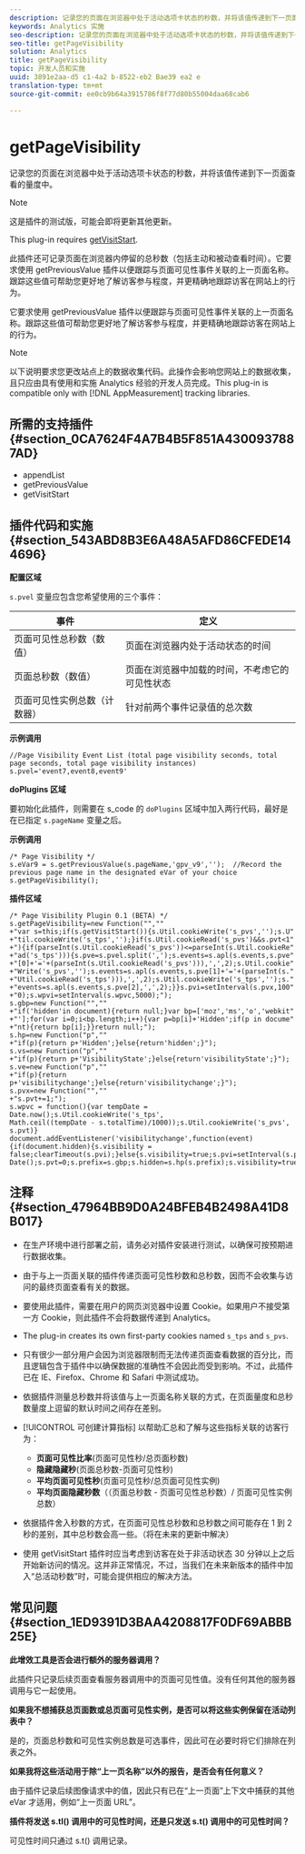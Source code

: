 ```yaml
---
description: 记录您的页面在浏览器中处于活动选项卡状态的秒数，并将该值传递到下一页面查看的量度中。
keywords: Analytics 实施
seo-description: 记录您的页面在浏览器中处于活动选项卡状态的秒数，并将该值传递到下一页面查看的量度中。
seo-title: getPageVisibility
solution: Analytics
title: getPageVisibility
topic: 开发人员和实施
uuid: 3891e2aa-d5 c1-4a2 b-8522-eb2 Bae39 ea2 e
translation-type: tm+mt
source-git-commit: ee0cb9b64a3915786f8f77d80b55004daa68cab6

---
```



# getPageVisibility

记录您的页面在浏览器中处于活动选项卡状态的秒数，并将该值传递到下一页面查看的量度中。

>[!NOTE]
>
>这是插件的测试版，可能会即将更新其他更新。

This plug-in requires [getVisitStart](../../../implement/js-implementation/plugins/getvisitstart.md#concept_1C3CD25A87094A498A1D8A455963FBD8).

此插件还可记录页面在浏览器内停留的总秒数（包括主动和被动查看时间）。它要求使用 getPreviousValue 插件以便跟踪与页面可见性事件关联的上一页面名称。跟踪这些值可帮助您更好地了解访客参与程度，并更精确地跟踪访客在网站上的行为。

它要求使用 getPreviousValue 插件以便跟踪与页面可见性事件关联的上一页面名称。跟踪这些值可帮助您更好地了解访客参与程度，并更精确地跟踪访客在网站上的行为。

>[!NOTE]
>
>以下说明要求您更改站点上的数据收集代码。此操作会影响您网站上的数据收集，且只应由具有使用和实施 Analytics 经验的开发人员完成。This plug-in is compatible only with [!DNL AppMeasurement] tracking libraries.

## 所需的支持插件 {#section_0CA7624F4A7B4B5F851A4300937887AD}

* appendList
* getPreviousValue
* getVisitStart

## 插件代码和实施 {#section_543ABD8B3E6A48A5AFD86CFEDE144696}

**配置区域**

`s.pvel` 变量应包含您希望使用的三个事件：

| 事件 | 定义 |
|---|---|
| 页面可见性总秒数（数值） | 页面在浏览器内处于活动状态的时间 |
| 页面总秒数（数值） | 页面在浏览器中加载的时间，不考虑它的可见性状态 |
| 页面可见性实例总数（计数器） | 针对前两个事件记录值的总次数 |

**示例调用**

```
//Page Visibility Event List (total page visibility seconds, total page seconds, total page visibility instances) 
s.pvel='event7,event8,event9' 
```

**doPlugins 区域**

要初始化此插件，则需要在 s_code 的 `doPlugins` 区域中加入两行代码，最好是在已指定 `s.pageName` 变量之后。

**示例调用**

```
/* Page Visibility */ 
s.eVar9 = s.getPreviousValue(s.pageName,'gpv_v9','');  //Record the previous page name in the designated eVar of your choice 
s.getPageVisibility(); 
```

**插件区域**

```
/* Page Visibility Plugin 0.1 (BETA) */ 
s.getPageVisibility=new Function("","" 
+"var s=this;if(s.getVisitStart()){s.Util.cookieWrite('s_pvs','');s.U" 
+"til.cookieWrite('s_tps','');}if(s.Util.cookieRead('s_pvs')&&s.pvt<1" 
+"){if(parseInt(s.Util.cookieRead('s_pvs'))<=parseInt(s.Util.cookieRe" 
+"ad('s_tps'))){s.pve=s.pvel.split(',');s.events=s.apl(s.events,s.pve" 
+"[0]+'='+(parseInt(s.Util.cookieRead('s_pvs'))),',',2);s.Util.cookie" 
+"Write('s_pvs','');s.events=s.apl(s.events,s.pve[1]+'='+(parseInt(s." 
+"Util.cookieRead('s_tps'))),',',2);s.Util.cookieWrite('s_tps','');s." 
+"events=s.apl(s.events,s.pve[2],',',2);}}s.pvi=setInterval(s.pvx,100" 
+"0);s.wpvi=setInterval(s.wpvc,5000);"); 
s.gbp=new Function("","" 
+"if('hidden'in document){return null;}var bp=['moz','ms','o','webkit" 
+"'];for(var i=0;i<bp.length;i++){var p=bp[i]+'Hidden';if(p in docume" 
+"nt){return bp[i];}}return null;"); 
s.hp=new Function("p","" 
+"if(p){return p+'Hidden';}else{return'hidden';}"); 
s.vs=new Function("p","" 
+"if(p){return p+'VisibilityState';}else{return'visibilityState';}"); 
s.ve=new Function("p","" 
+"if(p){return p+'visibilitychange';}else{return'visibilitychange';}"); 
s.pvx=new Function("","" 
+"s.pvt+=1;"); 
s.wpvc = function(){var tempDate = Date.now();s.Util.cookieWrite('s_tps', 
Math.ceil((tempDate - s.totalTime)/1000));s.Util.cookieWrite('s_pvs', s.pvt)} 
document.addEventListener('visibilitychange',function(event){if(document.hidden){s.visibility = false;clearTimeout(s.pvi);}else{s.visibility=true;s.pvi=setInterval(s.pvx,1000);}});s.totalTime=new Date();s.pvt=0;s.prefix=s.gbp;s.hidden=s.hp(s.prefix);s.visibility=true;s.visibilityState=s.vs(s.prefix);s.visibilityEvent=s.ve(s.prefix); 
```

## 注释 {#section_47964BB9D0A24BFEB4B2498A41D8B017}

* 在生产环境中进行部署之前，请务必对插件安装进行测试，以确保可按预期进行数据收集。
* 由于与上一页面关联的插件传递页面可见性秒数和总秒数，因而不会收集与访问的最终页面查看有关的数据。
* 要使用此插件，需要在用户的网页浏览器中设置 Cookie。如果用户不接受第一方 Cookie，则此插件不会将数据传递到 Analytics。
* The plug-in creates its own first-party cookies named `s_tps` and `s_pvs`.

* 只有很少一部分用户会因为浏览器限制而无法传递页面查看数据的百分比，而且逻辑包含于插件中以确保数据的准确性不会因此而受到影响。不过，此插件已在 IE、Firefox、Chrome 和 Safari 中测试成功。
* 依据插件测量总秒数并将该值与上一页面名称关联的方式，在页面量度和总秒数量度上逗留的默认时间之间存在差别。
* [!UICONTROL 可创建计算指标] 以帮助汇总和了解与这些指标关联的访客行为：

   * **页面可见性比率**(页面可见性秒/总页面秒数)
   * **隐藏隐藏秒**(页面总秒数-页面可见性秒)
   * **平均页面可见性秒**(页面可见性秒/总页面可见性实例)
   * **平均页面隐藏秒数**（（页面总秒数 - 页面可见性总秒数）/ 页面可见性实例总数）

* 依据插件舍入秒数的方式，在页面可见性总秒数和总秒数之间可能存在 1 到 2 秒的差别，其中总秒数会高一些。（将在未来的更新中解决）
* 使用 getVisitStart 插件时应当考虑到访客在处于非活动状态 30 分钟以上之后开始新访问的情况。这并非正常情况，不过，当我们在未来新版本的插件中加入“总活动秒数”时，可能会提供相应的解决方法。

## 常见问题 {#section_1ED9391D3BAA4208817F0DF69ABBB25E}

**此增效工具是否会进行额外的服务器调用？**

此插件只记录后续页面查看服务器调用中的页面可见性值。没有任何其他的服务器调用与它一起使用。

**如果我不想捕获总页面数或总页面可见性实例，是否可以将这些实例保留在活动列表中？**

是的，页面总秒数和可见性实例总数是可选事件，因此可在必要时将它们排除在列表之外。

**如果我将这些活动用于除“上一页名称”以外的报告，是否会有任何意义？**

由于插件记录后续图像请求中的值，因此只有已在“上一页面”上下文中捕获的其他 eVar 才适用，例如“上一页面 URL”。

**插件将发送 s.tl() 调用中的可见性时间，还是只发送 s.t() 调用中的可见性时间？**

可见性时间只通过 s.t() 调用记录。
